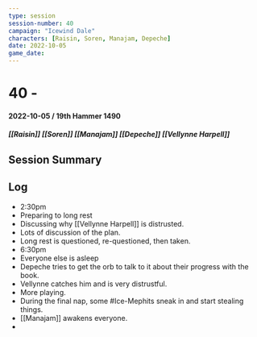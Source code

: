 ```yaml
---
type: session
session-number: 40
campaign: "Icewind Dale"
characters: [Raisin, Soren, Manajam, Depeche]
date: 2022-10-05
game_date: 
---
```


# 40 - 
#### 2022-10-05 / 19th Hammer 1490
##### [[Raisin]] [[Soren]] [[Manajam]] [[Depeche]] [[Vellynne Harpell]]

## Session Summary

## Log
- 2:30pm
- Preparing to long rest
- Discussing why [[Vellynne Harpell]] is distrusted.
- Lots of discussion of the plan.
- Long rest is questioned, re-questioned, then taken.
- 6:30pm 
- Everyone else is asleep
- Depeche tries to get the orb to talk to it about their progress with the book.
- Vellynne catches him and is very distrustful.
- More playing.
- During the final nap, some #Ice-Mephits sneak in and start stealing things.
- [[Manajam]] awakens everyone.
- 